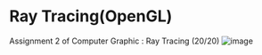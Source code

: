 # Ray Tracing(OpenGL)
Assignment 2 of Computer Graphic : Ray Tracing (20/20)
![image](https://github.com/santochaoya/Ray_Tracing_OpenGL/blob/master/with.png)
      
